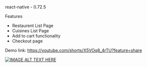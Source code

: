 react-native - 0.72.5

Features
- Restaurent List Page
- Cuisines List Page
- Add to cart functionality
- Checkout page

Demo link: https://youtube.com/shorts/X5VOq8_4rTU?feature=share

[![IMAGE ALT TEXT HERE](https://img.youtube.com/vi/YOUTUBE_VIDEO_ID_HERE/0.jpg)](https://youtube.com/shorts/X5VOq8_4rTU?feature=share)
